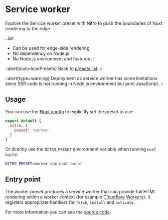 # Service worker

Explore the Service worker preset with Nitro to push the boundaries of Nuxt rendering to the edge.

::list

- Can be used for edge-side rendering
- No dependency on Node.js
- No Node.js environment and features
::

::alert{icon=IconPresets}
Back to [presets list](/guide/deployment/presets).
::

::alert{type=warning}
Deployment as service worker has some limitations since SSR code is not running in Node.js environment but pure JavaScript.
::

## Usage

You can use the [Nuxt config](/guide/directory-structure/nuxt.config) to explicitly set the preset to use:

```js [nuxt.config.js|ts]
export default {
  nitro: {
    preset: 'worker'
  }
}
```

Or directly use the `NITRO_PRESET` environment variable when running `nuxt build`:

```bash
NITRO_PRESET=worker npx nuxt build
```

## Entry point

The worker preset produces a service worker that can provide full HTML rendering within a worker context (for example [Cloudflare Workers](/guide/deployment/cloudflare)). It registers appropriate handlers for `fetch`, `install` and `activate`.

For more information you can see the [source code](https://github.com/nuxt/framework/blob/main/packages/nitro/src/runtime/entries/service-worker.ts).

